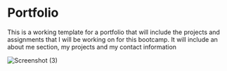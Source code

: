 # Portfolio

This is a working template for a portfolio that will include the projects and assignments that I will be working on for this bootcamp. It will include an about me section, my projects and my contact information

![Screenshot (3)](https://user-images.githubusercontent.com/106877067/175448868-fb821881-6e24-4c45-a1df-574f209f3cf7.png)
